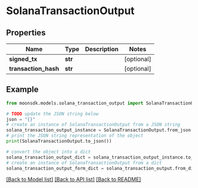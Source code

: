 # SolanaTransactionOutput


## Properties

Name | Type | Description | Notes
------------ | ------------- | ------------- | -------------
**signed_tx** | **str** |  | [optional] 
**transaction_hash** | **str** |  | [optional] 

## Example

```python
from moonsdk.models.solana_transaction_output import SolanaTransactionOutput

# TODO update the JSON string below
json = "{}"
# create an instance of SolanaTransactionOutput from a JSON string
solana_transaction_output_instance = SolanaTransactionOutput.from_json(json)
# print the JSON string representation of the object
print(SolanaTransactionOutput.to_json())

# convert the object into a dict
solana_transaction_output_dict = solana_transaction_output_instance.to_dict()
# create an instance of SolanaTransactionOutput from a dict
solana_transaction_output_form_dict = solana_transaction_output.from_dict(solana_transaction_output_dict)
```
[[Back to Model list]](../README.md#documentation-for-models) [[Back to API list]](../README.md#documentation-for-api-endpoints) [[Back to README]](../README.md)


